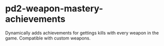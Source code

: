 # pd2-weapon-mastery-achievements
Dynamically adds achievements for gettings kills with every weapon in the game. Compatible with custom weapons.
